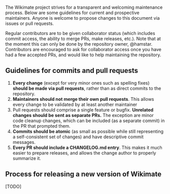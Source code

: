 The Wikimate project strives for a transparent and welcoming maintenance process.
Below are some guidelines for current and prospective maintainers.
Anyone is welcome to propose changes to this document via issues or pull requests.

Regular contributors are to be given collaborator status
(which includes commit access, the ability to merge PRs, make releases, etc.).
Note that at the moment this can only be done by the repository owner, @hamstar.
Contributors are encouraged to ask for collaborator access once you have had a few accepted PRs, and would like to help maintaining the repository.

## Guidelines for commits and pull requests

1. **Every change** (except for very minor ones such as spelling fixes) **should be made via pull requests**,
   rather than as direct commits to the repository.
2. **Maintainers should not merge their own pull requests**.
   This allows every change to be validated by at least another maintainer
3. Pull requests should comprise a single feature or bugfix.
   **Unrelated changes should be sent as separate PRs.**
   The exception are minor code cleanup changes,
   which can be included (as a separate commit) in the PR that prompted them.
4. **Commits should be atomic** (as small as possible while still representing a self-consistent set of changes)
   and have descriptive commit messages.
5. **Every PR should include a CHANGELOG.md entry**.
   This makes it much easier to prepare releases,
   and allows the change author to properly summarize it.

## Process for releasing a new version of Wikimate

[TODO]
